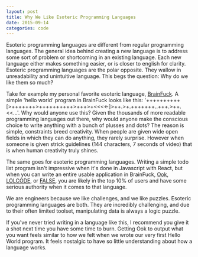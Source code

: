 ```yaml
---
layout: post
title: Why We Like Esoteric Programming Languages
date: 2015-09-14
categories: code
---
```


Esoteric programming languages are different from regular programming languages. The general idea behind creating a new language is to address some sort of problem or shortcoming in an existing language. Each new language either makes something easier, or is closer to english for clarity. Esoteric programming languages are the polar opposite. They wallow in unreadability and unintuitive language. This begs the question: Why do we like them so much?

Take for example my personal favorite esoteric language, [BrainFuck](https://en.wikipedia.org/wiki/Brainfuck). A simple 'hello world' program in BrainFuck looks like this: '++++++++++[>+++++++>++++++++++>+++>+<<<<-]>++.>+.+++++++..+++.>++.<<…'. Why would anyone use this? Given the thousands of more readable programming languages out there, why would anyone make the conscious choice to write anything with a bunch of plusses and dots? The reason is simple, constraints breed creativity. When people are given wide open fields in which they can do anything, they rarely surprise. However when someone is given strick guidelines (144 characters, 7 seconds of video) that is when human creativity truly shines.

The same goes for esoteric programming languages. Writing a simple todo list program isn't impressive when it's done in Javascript with React, but when you can write an entire usable application in BrainFuck, [Ook](https://en.wikipedia.org/wiki/Esoteric_programming_language#Ook.21), [LOLCODE](http://lolcode.org/), or [FALSE](http://strlen.com/false-language), you are likely in the top 10% of users and have some serious authority when it comes to that language.

We are engineers because we like challenges, and we like puzzles. Esoteric programming languages are both. They are incredibly challenging, and due to their often limited toolset, manipulating data is always a logic puzzle.

If you've never tried writing in a language like this, I recommend you give it a shot next time you have some time to burn. Getting Ook to output what you want feels similar to how we felt when we wrote our very first Hello World program. It feels nostalgic to have so little understanding about how a language works.
